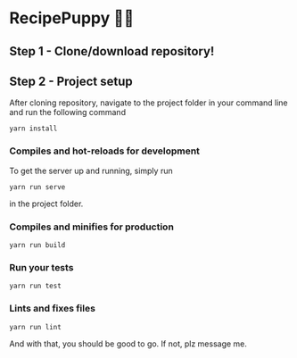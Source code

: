 # RecipePuppy 🐶🧁

## Step 1 - Clone/download repository!

## Step 2 - Project setup

After cloning repository, navigate to the project folder in your command line and run the following command
```
yarn install
```

### Compiles and hot-reloads for development

To get the server up and running, simply run 
```
yarn run serve
```
in the project folder. 

### Compiles and minifies for production
```
yarn run build
```

### Run your tests
```
yarn run test
```

### Lints and fixes files
```
yarn run lint
```

And with that, you should be good to go. If not, plz message me.

